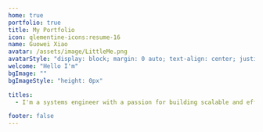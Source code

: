 ```yaml
---
home: true
portfolio: true
title: My Portfolio
icon: qlementine-icons:resume-16
name: Guowei Xiao
avatar: /assets/image/LittleMe.png
avatarStyle: "display: block; margin: 0 auto; text-align: center; justify-self: center; align-self: center;"
welcome: "Hello I'm"
bgImage: ""
bgImageStyle: "height: 0px"

titles:
  - I'm a systems engineer with a passion for building scalable and efficient systems. I have experience in DevOps, cloud computing, and automation. I'm also interested in AI and its potential to transform industries.

footer: false
---
```

